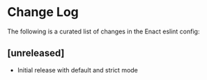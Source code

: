 # Change Log

The following is a curated list of changes in the Enact eslint config:

## [unreleased]

* Initial release with default and strict mode
